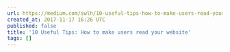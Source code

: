 ```yaml
---
url: https://medium.com/swlh/10-useful-tips-how-to-make-users-read-your-website-691daaee8d42?source=rss----f5af2b715248---4
created_at: 2017-11-17 16:26 UTC
published: false
title: '10 Useful Tips: How to make users read your website'
tags: []
---
```



